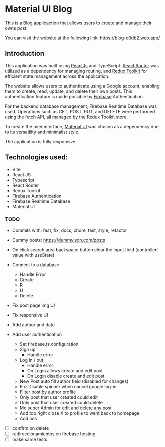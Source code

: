 # Material UI Blog

This is a Blog applicaction that allows users to create and manage their owns post.

You can visit the website at the following link:
https://blog-c0db2.web.app/

## Introduction

This application was built using [ReactJs](https://react.dev/) and TypeScript. [React Router](https://reactrouter.com/) was utilized as a dependency for managing routing, and [Redux Toolkit](https://redux-toolkit.js.org/) for efficient state management across the application.

The website allows users to authenticate using a Google account, enabling them to create, read, update, and delete their own posts. This authentication feature is made possible by [Firebase](https://firebase.google.com/) Authentication.

For the backend database management, Firebase Realtime Database was used. Operations such as GET, POST, PUT, and DELETE were performed using the fetch API, all managed by the Redux Toolkit store.

To create the user interface, [Material UI](https://mui.com/) was chosen as a dependency due to its versatility and minimalist style.

The application is fully responsive.

## Technologies used:

- Vite
- React JS
- Typescript
- React Router
- Redux Toolkit
- Firebase Authentication
- Firebase Realtime Database
- Material UI

### TODO

- Commits with: feat, fix, docs, chore, test, style, refactor
- Dummy posts: https://dummyjson.com/posts
- On click search area backspace button clear the input field (controlled value with useState)
- Connect to a database
  - Handle Error
  - Create
  - R
  - U
  - Delete
- Fix post page img UI
- Fix responsive UI
- Add author and date
- Add user authentication

  - Set firebase.ts configuration
  - Sign up
    - Handle error
  - Log in / out
    - Handle error
    - On Login allows create and edit post
    - On Login disable create and edit post
  - New Post auto fill author field (disabled for changes)
  - Fix: Disable spinner when cancel google log-in
  - Filter post by author profile
  - Only post that user created could edit
  - Only post that user created could delete
  - Me super Admin for edit and delete any post
  - Add top right close X to profile to went back to homepage
  - Add aos

- [ ] confirm on delete
- [ ] redireccionamientos en firebase hosting
- [ ] make same tests

